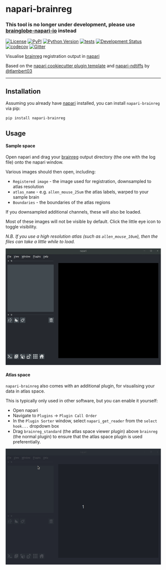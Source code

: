 # napari-brainreg
### This tool is no longer under development, please use [brainglobe-napari-io](https://github.com/brainglobe/brainglobe-napari-io) instead

[![License](https://img.shields.io/pypi/l/napari-brainreg.svg?color=green)](https://github.com/brainglobe/napari-brainreg/raw/master/LICENSE)
[![PyPI](https://img.shields.io/pypi/v/napari-brainreg.svg?color=green)](https://pypi.org/project/napari-brainreg)
[![Python Version](https://img.shields.io/pypi/pyversions/napari-brainreg.svg?color=green)](https://python.org)
[![tests](https://github.com/brainglobe/napari-brainreg/workflows/tests/badge.svg)](https://github.com/brainglobe/napari-brainreg/actions)
[![Development Status](https://img.shields.io/pypi/status/napari-brainreg.svg)](https://github.com/brainglobe/napari-brainreg)
[![codecov](https://codecov.io/gh/brainglobe/napari-brainreg/branch/master/graph/badge.svg)](https://codecov.io/gh/brainglobe/napari-brainreg)
[![Gitter](https://badges.gitter.im/cellfinder/brainreg.svg)](https://gitter.im/cellfinder/brainreg?utm_source=badge&utm_medium=badge&utm_campaign=pr-badge)

Visualise [brainreg](https://github.com/brainglobe/brainreg) registration output in [napari](https://github.com/napari/napari)

Based on the [napari cookiecutter plugin template](https://github.com/napari/cookiecutter-napari-plugin) and [napari-ndtiffs](https://github.com/tlambert03/napari-ndtiffs) by [@tlambert03](https://github.com/tlambert03)

----------------------------------

## Installation
Assuming you already have [napari](https://github.com/napari/napari) installed, you can install `napari-brainreg` via pip:

    pip install napari-brainreg

## Usage
#### Sample space
Open napari and drag your [brainreg](https://github.com/brainglobe/brainreg) output directory (the one with the log file) onto the napari window.
    
Various images should then open, including:
* `Registered image` - the image used for registration, downsampled to atlas resolution
* `atlas_name` - e.g. `allen_mouse_25um` the atlas labels, warped to your sample brain
* `Boundaries` - the boundaries of the atlas regions

If you downsampled additional channels, these will also be loaded.

Most of these images will not be visible by default. Click the little eye icon to toggle visibility.

_N.B. If you use a high resolution atlas (such as `allen_mouse_10um`), then the files can take a little while to load._

![sample_space](https://raw.githubusercontent.com/brainglobe/napari-brainreg/master/resources/sample_space.gif)


#### Atlas space
`napari-brainreg` also comes with an additional plugin, for visualising your data 
in atlas space. 

This is typically only used in other software, but you can enable it yourself:
* Open napari
* Navigate to `Plugins` -> `Plugin Call Order`
* In the `Plugin Sorter` window, select `napari_get_reader` from the `select hook...` dropdown box
* Drag `brainreg_standard` (the atlas space viewer plugin) above `brainreg` (the normal plugin) to ensure that the atlas space plugin is used preferentially.

![atlas_space](https://raw.githubusercontent.com/brainglobe/napari-brainreg/master/resources/atlas_space.gif)
